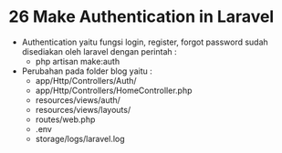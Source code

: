 # 26 Make Authentication in Laravel

- Authentication yaitu fungsi login, register, forgot password sudah disediakan oleh laravel dengan perintah :
    - php artisan make:auth
- Perubahan pada folder blog yaitu :
    - app/Http/Controllers/Auth/
    - app/Http/Controllers/HomeController.php
    - resources/views/auth/
    - resources/views/layouts/
    - routes/web.php
    - .env
    - storage/logs/laravel.log